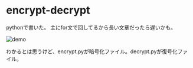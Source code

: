 # encrypt-decrypt
pythonで書いた。
主にfor文で回してるから長い文章だったら遅いかも。

![demo](https://github.com/keichankotaro/discordbot-encrypt-decrypt/raw/main/image/bot%20angouka.png)

わかるとは思うけど、encrypt.pyが暗号化ファイル。decrypt.pyが復号化ファイル。
